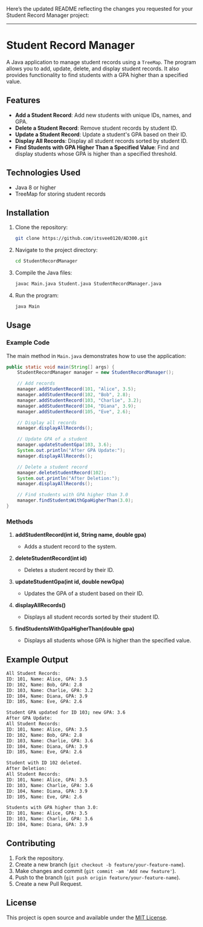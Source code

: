 Here’s the updated README reflecting the changes you requested for your Student Record Manager project:

---

# Student Record Manager

A Java application to manage student records using a `TreeMap`. The program allows you to add, update, delete, and display student records. It also provides functionality to find students with a GPA higher than a specified value.

## Features

- **Add a Student Record**: Add new students with unique IDs, names, and GPA.
- **Delete a Student Record**: Remove student records by student ID.
- **Update a Student Record**: Update a student's GPA based on their ID.
- **Display All Records**: Display all student records sorted by student ID.
- **Find Students with GPA Higher Than a Specified Value**: Find and display students whose GPA is higher than a specified threshold.

## Technologies Used

- Java 8 or higher
- TreeMap for storing student records

## Installation

1. Clone the repository:
   ```bash
   git clone https://github.com/itsvee0120/AD300.git
   ```

2. Navigate to the project directory:
   ```bash
   cd StudentRecordManager
   ```

3. Compile the Java files:
   ```bash
   javac Main.java Student.java StudentRecordManager.java
   ```

4. Run the program:
   ```bash
   java Main
   ```

## Usage

### Example Code

The main method in `Main.java` demonstrates how to use the application:

```java
public static void main(String[] args) {
    StudentRecordManager manager = new StudentRecordManager();

    // Add records
    manager.addStudentRecord(101, "Alice", 3.5);
    manager.addStudentRecord(102, "Bob", 2.8);
    manager.addStudentRecord(103, "Charlie", 3.2);
    manager.addStudentRecord(104, "Diana", 3.9);
    manager.addStudentRecord(105, "Eve", 2.6);

    // Display all records
    manager.displayAllRecords();

    // Update GPA of a student
    manager.updateStudentGpa(103, 3.6);
    System.out.println("After GPA Update:");
    manager.displayAllRecords();

    // Delete a student record
    manager.deleteStudentRecord(102);
    System.out.println("After Deletion:");
    manager.displayAllRecords();

    // Find students with GPA higher than 3.0
    manager.findStudentsWithGpaHigherThan(3.0);
}
```

### Methods

1. **addStudentRecord(int id, String name, double gpa)**
   - Adds a student record to the system.


2. **deleteStudentRecord(int id)**
   - Deletes a student record by their ID.



3. **updateStudentGpa(int id, double newGpa)**
   - Updates the GPA of a student based on their ID.



4. **displayAllRecords()**
   - Displays all student records sorted by their student ID.


5. **findStudentsWithGpaHigherThan(double gpa)**
   - Displays all students whose GPA is higher than the specified value.

## Example Output

```bash
All Student Records:
ID: 101, Name: Alice, GPA: 3.5
ID: 102, Name: Bob, GPA: 2.8
ID: 103, Name: Charlie, GPA: 3.2
ID: 104, Name: Diana, GPA: 3.9
ID: 105, Name: Eve, GPA: 2.6

Student GPA updated for ID 103; new GPA: 3.6
After GPA Update:
All Student Records:
ID: 101, Name: Alice, GPA: 3.5
ID: 102, Name: Bob, GPA: 2.8
ID: 103, Name: Charlie, GPA: 3.6
ID: 104, Name: Diana, GPA: 3.9
ID: 105, Name: Eve, GPA: 2.6

Student with ID 102 deleted.
After Deletion:
All Student Records:
ID: 101, Name: Alice, GPA: 3.5
ID: 103, Name: Charlie, GPA: 3.6
ID: 104, Name: Diana, GPA: 3.9
ID: 105, Name: Eve, GPA: 2.6

Students with GPA higher than 3.0:
ID: 101, Name: Alice, GPA: 3.5
ID: 103, Name: Charlie, GPA: 3.6
ID: 104, Name: Diana, GPA: 3.9
```

## Contributing

1. Fork the repository.
2. Create a new branch (`git checkout -b feature/your-feature-name`).
3. Make changes and commit (`git commit -am 'Add new feature'`).
4. Push to the branch (`git push origin feature/your-feature-name`).
5. Create a new Pull Request.

## License

This project is open source and available under the [MIT License](LICENSE).